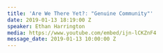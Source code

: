 ```yaml
---
title: 'Are We There Yet?: "Genuine Community"'
date: 2019-01-13 18:19:00 Z
speaker: Ethan Harrington
media: https://www.youtube.com/embed/ijn-lCKZnF4
message_date: 2019-01-13 10:00:00 Z
---
```


